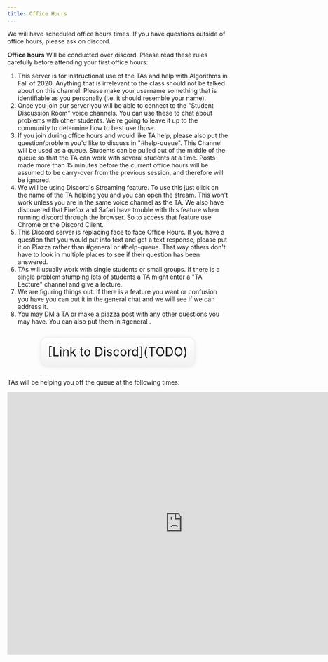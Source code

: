 ```yaml
---
title: Office Hours
...
```


We will have scheduled office hours times. If you have questions outside of office hours, please ask on discord.


**Office hours** Will be conducted over discord. Please read these rules carefully before attending your first office hours:

1. This server is for instructional use of the TAs and help with Algorithms in Fall of 2020. Anything that is irrelevant to the class should not be talked about on this channel. Please make your username something that is identifiable as you personally (i.e. it should resemble your name).
1. Once you join our server you will be able to connect to the "Student Discussion Room" voice channels. You can use these to chat about problems with other students. We're going to leave it up to the community to determine how to best use those.
1. If you join during office hours and would like TA help, please also put the question/problem you'd like to discuss in "#help-queue". This Channel will be used as a queue. Students can be pulled out of the middle of the queue so that the TA can work with several students at a time. Posts made more than 15 minutes before the current office hours will be assumed to be carry-over from the previous session, and therefore will be ignored.
1. We will be using Discord's Streaming feature. To use this just click on the name of the TA helping you and you can open the stream. This won't work unless you are in the same voice channel as the TA. We also have discovered that Firefox and Safari have trouble with this feature when running discord through the browser. So to access that feature use Chrome or the Discord Client. 
1. This Discord server is replacing face to face Office Hours. If you have a question that you would put into text and get a text response, please put it on Piazza rather than #general or #help-queue. That way others don't have to look in multiple places to see if their question has been answered. 
1. TAs will usually work with single students or small groups. If there is a single problem stumping lots of students a TA might enter a "TA Lecture" channel and give a lecture. 
1. We are figuring things out. If there is a feature you want or confusion you have you can put it in the general chat and we will see if we can address it. 
1. You may DM a TA or make a piazza post with any other questions you may have. You can also put them in #general .

<div style="display:table; font-size:200%; margin: 1em auto; padding:1ex; box-shadow: 0 1px 10px rgba(0,0,0,.1); border: thin solid #eee; border-radius:1ex; background-image: linear-gradient(to bottom, #ffffff, #f2f2f2);">[Link to Discord](TODO)</div>

TAs will be helping you off the queue at the following times:

<iframe src="https://calendar.google.com/calendar/embed?src=dj9ob0dc0irppiuo1b1gph1g8c%40group.calendar.google.com&ctz=America%2FNew_York&mode=WEEK" style="border: 0" width="800" height="600" frameborder="0" scrolling="no"></iframe>


